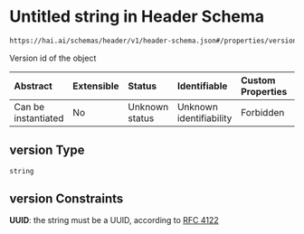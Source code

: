# Untitled string in Header Schema

```txt
https://hai.ai/schemas/header/v1/header-schema.json#/properties/version
```

Version id of the object

| Abstract            | Extensible | Status         | Identifiable            | Custom Properties | Additional Properties | Access Restrictions | Defined In                                                                                |
| :------------------ | :--------- | :------------- | :---------------------- | :---------------- | :-------------------- | :------------------ | :---------------------------------------------------------------------------------------- |
| Can be instantiated | No         | Unknown status | Unknown identifiability | Forbidden         | Allowed               | none                | [header.schema.json\*](../../schemas/header/v1/header.schema.json "open original schema") |

## version Type

`string`

## version Constraints

**UUID**: the string must be a UUID, according to [RFC 4122](https://tools.ietf.org/html/rfc4122 "check the specification")
